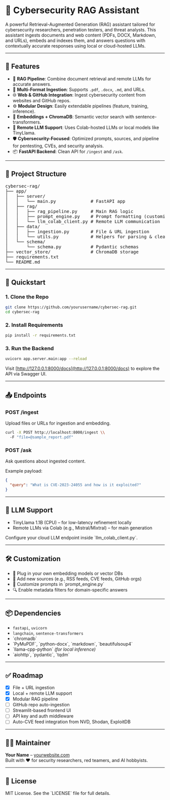 
# 🔐 Cybersecurity RAG Assistant

A powerful Retrieval-Augmented Generation (RAG) assistant tailored for cybersecurity researchers, penetration testers, and threat analysts. This assistant ingests documents and web content (PDFs, DOCX, Markdown, and URLs), embeds and indexes them, and answers questions with contextually accurate responses using local or cloud-hosted LLMs.

---

## 🚀 Features

- 🧠 **RAG Pipeline**: Combine document retrieval and remote LLMs for accurate answers.  
- 📄 **Multi-Format Ingestion**: Supports `.pdf`, `.docx`, `.md`, and URLs.  
- 🌐 **Web & GitHub Integration**: Ingest cybersecurity content from websites and GitHub repos.  
- ⚙️ **Modular Design**: Easily extendable pipelines (feature, training, inference).  
- 🧩 **Embeddings + ChromaDB**: Semantic vector search with sentence-transformers.  
- 🤖 **Remote LLM Support**: Uses Colab-hosted LLMs or local models like TinyLlama.  
- 🛡️ **Cybersecurity-Focused**: Optimized prompts, sources, and pipeline for pentesting, CVEs, and security analysis.  
- 📦 **FastAPI Backend**: Clean API for `/ingest` and `/ask`.

---

## 📁 Project Structure

<pre>
cybersec-rag/
├── app/
│   ├── server/
│   │   └── main.py             # FastAPI app
│   ├── rag/
│   │   ├── rag_pipeline.py     # Main RAG logic
│   │   ├── prompt_engine.py    # Prompt formatting (customizable)
│   │   └── llm_colab_client.py # Remote LLM communication
│   ├── data/
│   │   ├── ingestion.py        # File & URL ingestion
│   │   └── utils.py            # Helpers for parsing & cleaning
│   └── schema/
│       └── schema.py           # Pydantic schemas
├── vector_store/               # ChromaDB storage
├── requirements.txt
└── README.md
</pre>

---

## 🧪 Quickstart

### 1. Clone the Repo

```bash
git clone https://github.com/yourusername/cybersec-rag.git
cd cybersec-rag
```

### 2. Install Requirements

```bash
pip install -r requirements.txt
```

### 3. Run the Backend

```bash
uvicorn app.server.main:app --reload
```

Visit [http://127.0.0.1:8000/docs](http://127.0.0.1:8000/docs) to explore the API via Swagger UI.

---

## 📤 Endpoints

### POST /ingest

Upload files or URLs for ingestion and embedding.

```bash
curl -X POST http://localhost:8000/ingest \\
  -F "file=@sample_report.pdf"
```

### POST /ask

Ask questions about ingested content.

Example payload:

```json
{
  "query": "What is CVE-2023-24055 and how is it exploited?"
}
```

---

## 🧠 LLM Support

- TinyLlama 1.1B (CPU) – for low-latency refinement locally  
- Remote LLMs via Colab (e.g., Mistral/Mixtral) – for main generation

Configure your cloud LLM endpoint inside \`llm_colab_client.py\`.

---

## 🛠️ Customization

- 🔧 Plug in your own embedding models or vector DBs  
- 🔌 Add new sources (e.g., RSS feeds, CVE feeds, GitHub orgs)  
- 🧪 Customize prompts in \`prompt_engine.py\`  
- 🔍 Enable metadata filters for domain-specific answers

---

## 📦 Dependencies

- `fastapi`, `uvicorn`  
- `langchain`, `sentence-transformers`  
- \`chromadb\`  
- \`PyMuPDF\`, \`python-docx\`, \`markdown\`, \`beautifulsoup4\`  
- \`llama-cpp-python\` *(for local inference)*  
- \`aiohttp\`, \`pydantic\`, \`tqdm\`

---

## ✅ Roadmap

- [x] File + URL ingestion  
- [x] Local + remote LLM support  
- [x] Modular RAG pipeline  
- [ ] GitHub repo auto-ingestion  
- [ ] Streamlit-based frontend UI  
- [ ] API key and auth middleware  
- [ ] Auto-CVE feed integration from NVD, Shodan, ExploitDB

---

## 👨‍💻 Maintainer

**Your Name** – [yourwebsite.com](https://yourwebsite.com)  
Built with ❤️ for security researchers, red teamers, and AI hobbyists.

---

## 📄 License

MIT License. See the \`LICENSE\` file for full details.


